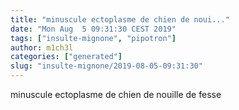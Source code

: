 ```yaml
---
title: "minuscule ectoplasme de chien de noui..."
date: "Mon Aug  5 09:31:30 CEST 2019"
tags: ["insulte-mignone", "pipotron"]
author: m1ch3l
categories: ["generated"]
slug: "insulte-mignone/2019-08-05-09:31:30"
---
```


minuscule ectoplasme de chien de nouille de fesse
